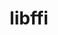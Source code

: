 ---
title: "libffi"
layout: cache
category: package
meta: {"versions": ["3.2.1", "3.3"], "compilers": ["gcc@10.3.0", "gcc@7.3.0", "gcc@7.3.1", "gcc@7.4.0", "gcc@7.5.0", "gcc@8.1.0", "gcc@8.3.1", "gcc@8.4.0", "gcc@8.4.1", "gcc@9.3.0", "intel@19.1.3.304"]}
spec_files: 
 - spec-0.json
 - spec-1.json
 - spec-2.json
 - spec-3.json
 - spec-4.json
 - spec-5.json
 - spec-6.json
 - spec-7.json
 - spec-8.json
 - spec-9.json
 - spec-10.json
 - spec-11.json
 - spec-12.json
 - spec-13.json
 - spec-14.json
 - spec-15.json
 - spec-16.json
 - spec-17.json
 - spec-18.json
 - spec-19.json
 - spec-20.json
 - spec-21.json
 - spec-22.json
 - spec-23.json
 - spec-24.json
 - spec-25.json
 - spec-26.json
 - spec-27.json
 - spec-28.json
 - spec-29.json
 - spec-30.json
 - spec-31.json
 - spec-32.json
 - spec-33.json
 - spec-34.json
 - spec-35.json
 - spec-36.json
 - spec-37.json
 - spec-38.json
 - spec-39.json
 - spec-40.json
 - spec-41.json
 - spec-42.json
 - spec-43.json
 - spec-44.json
 - spec-45.json
 - spec-46.json
 - spec-47.json
 - spec-48.json
 - spec-49.json
 - spec-50.json
 - spec-51.json
 - spec-52.json
 - spec-53.json
 - spec-54.json
spec_names:
 - 'libffi@3.3%gcc@9.3.0 patches=26f26c6 arch=linux-ubuntu20.04-x86_64'
 - 'libffi@3.2.1%gcc@7.3.0 arch=linux-ubuntu18.04-ppc64le'
 - 'libffi@3.3%gcc@7.5.0 patches=26f26c6 arch=linux-ubuntu18.04-x86_64'
 - 'libffi@3.2.1%gcc@7.3.0 arch=linux-centos8-x86_64'
 - 'libffi@3.3%gcc@9.3.0 patches=26f26c6 arch=linux-ubuntu20.04-ppc64le'
 - 'libffi@3.3%gcc@8.3.1 patches=26f26c6 arch=linux-rhel8-x86_64'
 - 'libffi@3.3%gcc@7.5.0 patches=26f26c6 arch=linux-ubuntu18.04-ppc64le'
 - 'libffi@3.2.1%gcc@7.5.0 arch=linux-ubuntu18.04-ppc64le'
 - 'libffi@3.2.1%gcc@7.3.0 arch=linux-rhel7-x86_64'
 - 'libffi@3.2.1%gcc@7.3.0 arch=linux-ubuntu18.04-x86_64'
 - 'libffi@3.3%gcc@9.3.0 patches=26f26c6 arch=linux-rhel7-x86_64'
 - 'libffi@3.3%gcc@8.1.0 patches=26f26c6 arch=linux-rhel7-x86_64'
 - 'libffi@3.3%gcc@8.1.0 patches=26f26c6 arch=linux-rhel7-ppc64le'
 - 'libffi@3.3%gcc@8.4.1 patches=26f26c6 arch=linux-rhel8-ppc64le'
 - 'libffi@3.3%gcc@7.3.1 patches=26f26c6 arch=linux-amzn2-x86_64'
 - 'libffi@3.2.1%gcc@7.3.0 arch=linux-centos7-ppc64le'
 - 'libffi@3.3%gcc@8.3.1 patches=26f26c6 arch=linux-rhel8-ppc64le'
 - 'libffi@3.2.1%gcc@9.3.0 arch=linux-ubuntu20.04-ppc64le'
 - 'libffi@3.3%gcc@9.3.0 patches=26f26c6 arch=linux-rhel7-ppc64le'
 - 'libffi@3.2.1%gcc@7.3.0 arch=linux-rhel8-x86_64'
 - 'libffi@3.3%gcc@7.3.0 patches=26f26c6 arch=linux-rhel8-x86_64'
 - 'libffi@3.3%gcc@7.3.0 arch=linux-centos8-x86_64'
 - 'libffi@3.3%gcc@7.5.0 patches=26f26c6 arch=linux-ubuntu18.04-aarch64'
 - 'libffi@3.3%gcc@7.3.0 patches=26f26c6 arch=linux-centos8-x86_64'
 - 'libffi@3.3%gcc@8.1.0 patches=26f26c6 arch=linux-rhel7-ppc64le'
 - 'libffi@3.3%gcc@7.3.0 patches=26f26c6 arch=linux-ubuntu18.04-x86_64'
 - 'libffi@3.3%gcc@10.3.0 patches=26f26c6 arch=linux-ubuntu21.04-x86_64'
 - 'libffi@3.3%gcc@7.5.0 patches=26f26c6 arch=linux-ubuntu18.04-ppc64le'
 - 'libffi@3.2.1%gcc@7.3.0 arch=linux-centos7-x86_64'
 - 'libffi@3.3%gcc@7.3.0 patches=26f26c6 arch=linux-rhel7-x86_64'
 - 'libffi@3.3%gcc@7.3.0 patches=26f26c6 arch=linux-centos7-x86_64'
 - 'libffi@3.3%gcc@8.3.1 patches=26f26c6 arch=linux-centos8-ppc64le'
 - 'libffi@3.2.1%gcc@8.3.1 arch=linux-rhel8-ppc64le'
 - 'libffi@3.2.1%gcc@8.3.1 arch=linux-centos8-ppc64le'
 - 'libffi@3.3%gcc@8.3.1 patches=26f26c6 arch=linux-centos8-x86_64'
 - 'libffi@3.2.1%gcc@7.3.0 arch=linux-rhel7-ppc64le'
 - 'libffi@3.3%gcc@8.1.0 patches=26f26c6 arch=linux-centos7-x86_64'
 - 'libffi@3.3%gcc@7.3.0 arch=linux-rhel8-x86_64'
 - 'libffi@3.3%gcc@10.3.0 patches=26f26c6 arch=linux-ubuntu21.04-ppc64le'
 - 'libffi@3.3%gcc@9.3.0 patches=26f26c6 arch=cray-cnl7-haswell'
 - 'libffi@3.3%gcc@8.1.0 patches=26f26c6 arch=linux-rhel7-power8le'
 - 'libffi@3.3%gcc@8.4.1 patches=26f26c6 arch=linux-rhel8-x86_64'
 - 'libffi@3.3%gcc@7.3.0 arch=linux-centos7-x86_64'
 - 'libffi@3.3%gcc@7.5.0 patches=26f26c6 arch=linux-ubuntu18.04-x86_64'
 - 'libffi@3.2.1%gcc@7.4.0 arch=linux-ubuntu18.04-x86_64'
 - 'libffi@3.3%intel@19.1.3.304 patches=26f26c6 arch=cray-cnl7-haswell'
 - 'libffi@3.2.1%gcc@8.1.0 arch=linux-rhel7-ppc64le'
 - 'libffi@3.3%gcc@8.1.0 patches=26f26c6 arch=linux-centos7-ppc64le'
 - 'libffi@3.3%gcc@9.3.0 arch=linux-ubuntu20.04-x86_64'
 - 'libffi@3.3%gcc@8.1.0 patches=26f26c6 arch=linux-rhel7-x86_64'
 - 'libffi@3.3%gcc@7.3.0 arch=linux-ubuntu18.04-x86_64'
 - 'libffi@3.3%gcc@7.3.0 arch=linux-rhel7-x86_64'
 - 'libffi@3.3%gcc@8.3.1 patches=26f26c6 arch=linux-rhel8-aarch64'
 - 'libffi@3.2.1%gcc@8.4.0 arch=linux-rhel7-sandybridge'
 - 'libffi@3.3%gcc@7.5.0 patches=26f26c6 arch=linux-ubuntu18.04-power8le'
---